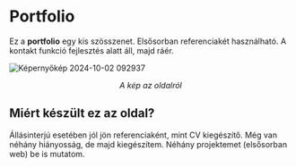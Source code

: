 # Portfolio
Ez a **portfolio** egy kis szösszenet. Elsősorban referenciakét használható. A kontakt funkció fejlesztés alatt áll, majd ráér.

![Képernyőkép 2024-10-02 092937](https://github.com/user-attachments/assets/6c2546ab-9847-4436-8842-1d5d25e739c0)
<p align="center"><i>A kép az oldalról</i> </p> 

## Miért készült ez az oldal?
Állásinterjú esetében jól jön referenciaként, mint CV kiegészítő. Még van néhány hiányosság, de majd kiegészítem. Néhány projektemet (elsősorban web) be is mutatom.





